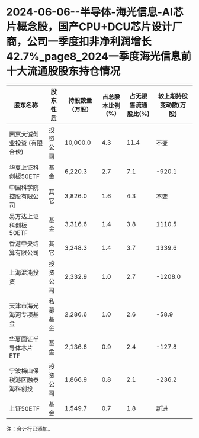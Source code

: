 # 2024-06-06--半导体-海光信息-AI芯片概念股，国产CPU+DCU芯片设计厂商，公司一季度扣非净利润增长42.7%_page8_2024一季度海光信息前十大流通股股东持仓情况

| 股东名称 | 股东性质 | 持股数量（万股） | 占总股本比例(%) | 占无限售流通股比(%) | 较上期持股变动数(万股) |
| --- | --- | --- | --- | --- | --- |
| 南京大诚创业投资 (有限合伙) | 投资公司 | 10,000.0 | 4.3 | 11.4 | 不变 |
| 华夏上证科创板50ETF | 基金 | 6,220.3 | 2.7 | 7.1 | -920.1 |
| 中国科学院控股有限公司 | 其它 | 3,826.0 | 1.6 | 4.3 | 不变 |
| 易方达上证科创板50ETF | 基金 | 3,316.6 | 1.4 | 3.8 | 1110.5 |
| 香港中央结算有限公司 | 其它 | 3,248.3 | 1.4 | 3.7 | 1339.6 |
| 上海混沌投资 | 投资公司 | 2,332.9 | 1.0 | 2.7 | -1208.0 |
| 天津市海光海河专项基金 | 私募基金 | 2,286.6 | 1.0 | 2.6 | -58.9 |
| 华夏国证半导体芯片ETF | 基金 | 2,136.6 | 0.9 | 2.4 | -127.8 |
| 宁波梅山保税港区融泰海科创投 | 投资公司 | 1,866.9 | 0.8 | 2.1 | -236.2 |
| 上证50ETF | 基金 | 1,549.7 | 0.7 | 1.8 | 新进 |

注：合计行已添加。